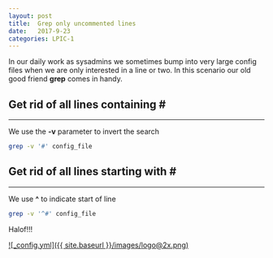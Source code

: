```yaml
---
layout: post
title:  Grep only uncommented lines
date:	2017-9-23
categories:	LPIC-1
---
```


In our daily work as sysadmins we sometimes bump into very large config files when we are only interested in a line or two.
In this scenario our old good friend **grep** comes in handy.

## Get rid of all lines containing **#**
***
We use the **-v** parameter to invert the search

```bash
grep -v '#' config_file
```

## Get rid of all lines starting with **#**
***
We use **^** to indicate start of line

```bash
grep -v '^#' config_file
```


Halof!!!

[![_config.yml]({{ site.baseurl }}/images/logo@2x.png)](https://www.lpi.org)
